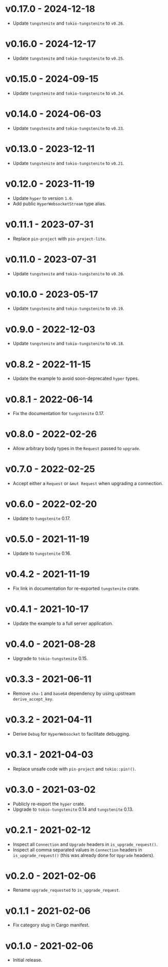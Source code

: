 # v0.17.0 - 2024-12-18
* Update `tungstenite` and `tokio-tungstenite` to `v0.26`.

# v0.16.0 - 2024-12-17
* Update `tungstenite` and `tokio-tungstenite` to `v0.25`.

# v0.15.0 - 2024-09-15
* Update `tungstenite` and `tokio-tungstenite` to `v0.24`.

# v0.14.0 - 2024-06-03
* Update `tungstenite` and `tokio-tungstenite` to `v0.23`.

# v0.13.0 - 2023-12-11
* Update `tungstenite` and `tokio-tungstenite` to `v0.21`.

# v0.12.0 - 2023-11-19
* Update `hyper` to version `1.0`.
* Add public `HyperWebsocketStream` type alias.

# v0.11.1 - 2023-07-31
* Replace `pin-project` with `pin-project-lite`.

# v0.11.0 - 2023-07-31
* Update `tungstenite` and `tokio-tungstenite` to `v0.20`.

# v0.10.0 - 2023-05-17
* Update `tungstenite` and `tokio-tungstenite` to `v0.19`.

# v0.9.0 - 2022-12-03
* Update `tungstenite` and `tokio-tungstenite` to `v0.18`.

# v0.8.2 - 2022-11-15
* Update the example to avoid soon-deprecated `hyper` types.

# v0.8.1 - 2022-06-14
* Fix the documentation for `tungstenite` 0.17.

# v0.8.0 - 2022-02-26
* Allow arbitrary body types in the `Request` passed to `upgrade`.

# v0.7.0 - 2022-02-25
* Accept either a `Request` or `&mut Request` when upgrading a connection.

# v0.6.0 - 2022-02-20
* Update to `tungstenite` 0.17.

# v0.5.0 - 2021-11-19
* Update to `tungstenite` 0.16.

# v0.4.2 - 2021-11-19
* Fix link in documentation for re-exported `tungstenite` crate.

# v0.4.1 - 2021-10-17
* Update the example to a full server application.

# v0.4.0 - 2021-08-28
* Upgrade to `tokio-tungstenite` 0.15.

# v0.3.3 - 2021-06-11
* Remove `sha-1` and `base64` dependency by using upstream `derive_accept_key`.

# v0.3.2 - 2021-04-11
* Derive `Debug` for `HyperWebsocket` to facilitate debugging.

# v0.3.1 - 2021-04-03
* Replace unsafe code with `pin-project` and `tokio::pin!()`.

# v0.3.0 - 2021-03-02
* Publicly re-export the `hyper` crate.
* Upgrade to `tokio-tungstenite` 0.14 and `tungstenite` 0.13.

# v0.2.1 - 2021-02-12
* Inspect all `Connection` and `Upgrade` headers in `is_upgrade_request()`.
* Inspect all comma separated values in `Connection` headers in `is_upgrade_request()` (this was already done for `Upgrade` headers).

# v0.2.0 - 2021-02-06
* Rename `upgrade_requested` to `is_upgrade_request`.

# v0.1.1 - 2021-02-06
* Fix category slug in Cargo manifest.

# v0.1.0 - 2021-02-06
* Initial release.
